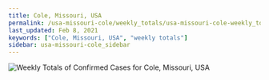 ```yaml
---
title: Cole, Missouri, USA
permalink: /usa-missouri-cole/weekly_totals/usa-missouri-cole-weekly_totals.html
last_updated: Feb 8, 2021
keywords: ["Cole, Missouri, USA", "weekly totals"]
sidebar: usa-missouri-cole_sidebar
---
```


![Weekly Totals of Confirmed Cases for Cole, Missouri, USA](/covid_tracker/images/graphs/usa-missouri-cole-weekly_totals_graph.png)
